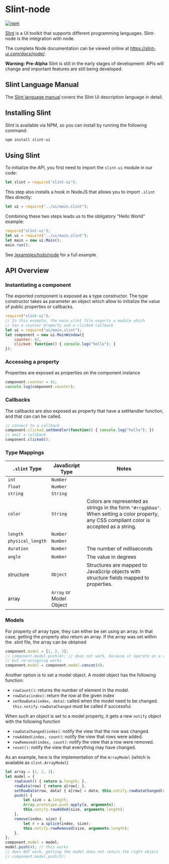 # Slint-node

[![npm](https://img.shields.io/npm/v/slint-ui)](https://www.npmjs.com/package/slint-ui)

[Slint](https://slint-ui.com/) is a UI toolkit that supports different programming languages.
Slint-node is the integration with node.

The complete Node documentation can be viewed online at https://slint-ui.com/docs/node/.

**Warning: Pre-Alpha**
Slint is still in the early stages of development: APIs will change and important features are still being developed.

## Slint Language Manual

The [Slint language manual](../slint) covers the Slint UI description language
in detail.

## Installing Slint

Slint is available via NPM, so you can install by running the following command:

```sh
npm install slint-ui
```

## Using Slint

To initialize the API, you first need to import the `slint-ui` module in our code:

```js
let slint = require("slint-ui");
```

This step also installs a hook in NodeJS that allows you to import `.slint` files directly:

```js
let ui = require("../ui/main.slint");
```

Combining these two steps leads us to the obligatory "Hello World" example:

```js
require("slint-ui");
let ui = require("../ui/main.slint");
let main = new ui.Main();
main.run();
```

See [/examples/todo/node](/examples/todo/node) for a full example.

## API Overview

### Instantiating a component

The exported component is exposed as a type constructor. The type constructor takes as parameter
an object which allow to initialize the value of public properties or callbacks.

```js
require("slint-ui");
// In this example, the main.slint file exports a module which
// has a counter property and a clicked callback
let ui = require("ui/main.slint");
let component = new ui.MainWindow({
    counter: 42,
    clicked: function() { console.log("hello"); }
});
```

### Accessing a property

Properties are exposed as properties on the component instance

```js
component.counter = 42;
console.log(component.counter);
```

### Callbacks

The callbacks are also exposed as property that have a setHandler function, and that can can be called.

```js
// connect to a callback
component.clicked.setHandler(function() { console.log("hello"); })
// emit a callback
component.clicked();
```

### Type Mappings

| `.slint` Type | JavaScript Type | Notes |
| --- | --- | --- |
| `int` | `Number` | |
| `float` | `Number` | |
| `string` | `String` | |
| `color` | `String` | Colors are represented as strings in the form `"#rrggbbaa"`. When setting a color property, any CSS compliant color is accepted as a string. |
| `length` | `Number` | |
| `physical_length` | `Number` | |
| `duration` | `Number` | The number of milliseconds |
| `angle` | `Number` | The value in degrees |
| structure | `Object` | Structures are mapped to JavaScrip objects with structure fields mapped to properties. |
| array | `Array` or Model Object | |

### Models

For property of array type, they can either be set using an array.
In that case, getting the property also return an array.
If the array was set within the .slint file, the array can be obtained

```js
component.model = [1, 2, 3];
// component.model.push(4); // does not work, because it operate on a copy
// but re-assigning works
component.model = component.model.concat(4);
```

Another option is to set a model object.  A model object has the following function:

* `rowCount()`: returns the number of element in the model.
* `rowData(index)`: return the row at the given index
* `setRowData(index, data)`: called when the model need to be changed. `this.notify.rowDataChanged` must be called if successful.

When such an object is set to a model property, it gets a new `notify` object with the following function

* `rowDataChanged(index)`: notify the view that the row was changed.
* `rowAdded(index, count)`: notify the view that rows were added.
* `rowRemoved(index, count)`: notify the view that a row were removed.
* `reset()`: notify the view that everything may have changed.

As an example, here is the implementation of the `ArrayModel` (which is available as `slint.ArrayModel`)

```js
let array = [1, 2, 3];
let model = {
    rowCount() { return a.length; },
    rowData(row) { return a[row]; },
    setRowData(row, data) { a[row] = data; this.notify.rowDataChanged(row); },
    push() {
        let size = a.length;
        Array.prototype.push.apply(a, arguments);
        this.notify.rowAdded(size, arguments.length);
    },
    remove(index, size) {
        let r = a.splice(index, size);
        this.notify.rowRemoved(size, arguments.length);
    },
};
component.model = model;
model.push(4); // this works
// does NOT work, getting the model does not return the right object
// component.model.push(5);
 ```
